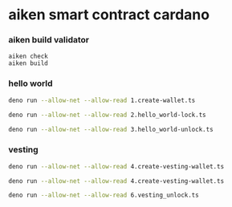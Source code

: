 # aiken smart contract cardano


### aiken build validator

```
aiken check
aiken build
```

### hello world

```bash
deno run --allow-net --allow-read 1.create-wallet.ts

deno run --allow-net --allow-read 2.hello_world-lock.ts

deno run --allow-net --allow-read 3.hello_world-unlock.ts
```

### vesting

```bash
deno run --allow-net --allow-read 4.create-vesting-wallet.ts

deno run --allow-net --allow-read 4.create-vesting-wallet.ts

deno run --allow-net --allow-read 6.vesting_unlock.ts
```
